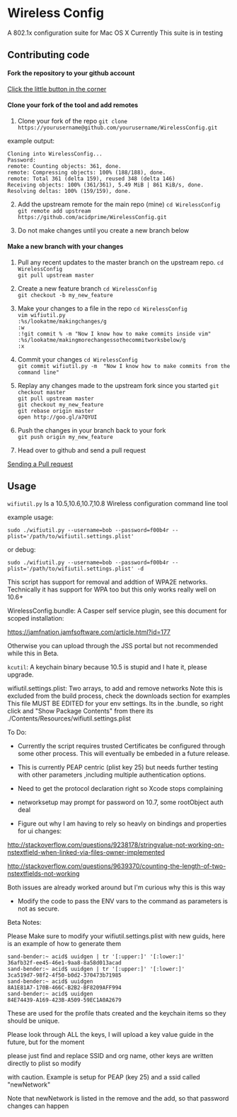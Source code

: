 # Wireless Config
A 802.1x configuration suite for Mac OS X
Currently This suite is in testing

## Contributing code

#### Fork the repository to your github account
[Click the little button in the corner](https://help.github.com/articles/fork-a-repo#step-1-fork-the-spoon-knife-repository)

#### Clone your fork of the tool and add remotes
1. Clone your fork of the repo
`git clone https://yourusername@github.com/yourusername/WirelessConfig.git`  

example output:
~~~
Cloning into WirelessConfig...
Password:
remote: Counting objects: 361, done.
remote: Compressing objects: 100% (188/188), done.
remote: Total 361 (delta 159), reused 348 (delta 146)
Receiving objects: 100% (361/361), 5.49 MiB | 861 KiB/s, done.
Resolving deltas: 100% (159/159), done.
~~~

2. Add the upstream remote for the main repo (mine)
`cd WirelessConfig`  
`git remote add upstream https://github.com/acidprime/WirelessConfig.git`  

3. Do not make changes until you create a new branch below

#### Make a new branch with your changes

1. Pull any recent updates to the master branch on the upstream repo.
`cd WirelessConfig`  
`git pull upstream master`  

2. Create a new feature branch
`cd WirelessConfig`  
`git checkout -b my_new_feature`  

3. Make your changes to a file in the repo
`cd WirelessConfig`  
`vim wifiutil.py`  
`:%s/lookatme/makingchanges/g`  
`:w`  
`:!git commit % -m "Now I know how to make commits inside vim"`  
`:%s/lookatme/makingmorechangessothecommitworksbelow/g`  
`:x`  

4. Commit your changes
`cd WirelessConfig`  
`git commit wifiutil.py -m  "Now I know how to make commits from the command line"`  

5. Replay any changes made to the upstream fork since you started
`git checkout master`  
`git pull upstream master`  
`git checkout my_new_feature`  
`git rebase origin master`  
`open http://goo.gl/a7QYUI`  

6. Push the changes in your branch back to your fork  
`git push origin my_new_feature`  

7. Head over to github and send a pull request

[Sending a Pull request](https://help.github.com/articles/using-pull-requests#initiating-the-pull-request)  

## Usage

`wifiutil.py`
Is a 10.5,10.6,10.7,10.8 Wireless configuration command line tool

example usage:
```shell
sudo ./wifiutil.py --username=bob --password=f00b4r --plist='/path/to/wifiutil.settings.plist'
```
or debug:
```shell
sudo ./wifiutil.py --username=bob --password=f00b4r --plist='/path/to/wifiutil.settings.plist' -d
```

This script has support for removal and addtion of WPA2E networks.
Technically it has support for WPA too but this only works really well on 10.6+

WirelessConfig.bundle:
A Casper self service plugin, see this document for scoped installation:

https://jamfnation.jamfsoftware.com/article.html?id=177

Otherwise you can upload through the JSS portal but not recommended while this in Beta.

`kcutil`:
A keychain binary because 10.5 is stupid and I hate it, please upgrade.

wifiutil.settings.plist:
Two arrays, to add and remove networks
Note this is excluded from the build process, check the downloads section for examples
This file MUST BE EDITED for your env settings. Its in the .bundle, so right click
and "Show Package Contents" from there its ./Contents/Resources/wifiutil.settings.plist


To Do:
* Currently the script requires trusted Certificates be configured through
some other process. This will eventually be embeded in a future release.

* This is currently PEAP centric (plist key 25) but needs further testing with other
parameters ,including multiple authentication options.

* Need to get the protocol declaration right so Xcode stops complaining

* networksetup may prompt for password on 10.7, some rootObject auth deal

* Figure out why I am having to rely so heavly on bindings and properties for ui changes:

http://stackoverflow.com/questions/9238178/stringvalue-not-working-on-nstextfield-when-linked-via-files-owner-implemented

http://stackoverflow.com/questions/9639370/counting-the-length-of-two-nstextfields-not-working

Both issues are already worked around but I'm curious why this is this way

* Modify the code to pass the ENV vars to the command as parameters is not as secure.

Beta Notes:

Please Make sure to modify your wifiutil.settings.plist with new guids, here is an example of how to generate them
```shell
sand-bender:~ acid$ uuidgen | tr '[:upper:]' '[:lower:]'
36afb32f-ee45-46e1-9aa8-8a58d013acad
sand-bender:~ acid$ uuidgen | tr '[:upper:]' '[:lower:]'
3ca519d7-98f2-4f50-b0d2-370473b71985
sand-bender:~ acid$ uuidgen
8A1E81A7-170B-466C-B2B2-BF8209AFF994
sand-bender:~ acid$ uuidgen
84E74439-A169-423B-A509-59EC1A0A2679
```
These are used for the profile thats created and the keychain items so they should be unique.

Please look through ALL the keys, I will upload a key value guide in the future, but for the moment

please just find and replace SSID and org name, other keys are written directly to plist so modify

with caution. Example is setup for PEAP (key 25) and a ssid called "newNetwork"

Note that newNetwork is listed in the remove and the add, so that password changes can happen

